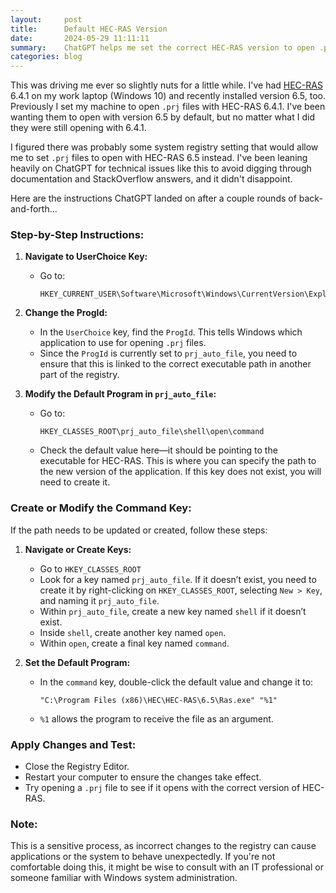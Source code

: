```yaml
---
layout:     post
title:      Default HEC-RAS Version 
date:       2024-05-29 11:11:11
summary:    ChatGPT helps me set the correct HEC-RAS version to open .prj files.
categories: blog
---
```


This was driving me ever so slightly nuts for a little while.
I've had [HEC-RAS](https://www.hec.usace.army.mil/software/hec-ras/)
6.4.1 on my work laptop (Windows 10) and recently
installed version 6.5, too. Previously I set my machine to open 
`.prj` files with HEC-RAS 6.4.1. I've been wanting them to open with version
6.5 by default, but no matter what I did they were still opening with
6.4.1.

I figured there was probably some system registry setting that
would allow me to set `.prj` files to open with HEC-RAS 6.5 instead.
I've been leaning heavily on ChatGPT for technical issues like this
to avoid digging through documentation and StackOverflow answers,
and it didn't disappoint.

Here are the instructions ChatGPT landed on after a couple rounds of
back-and-forth...

### Step-by-Step Instructions:

1. **Navigate to UserChoice Key:**
   - Go to:
     ```
     HKEY_CURRENT_USER\Software\Microsoft\Windows\CurrentVersion\Explorer\FileExts\.prj\UserChoice
     ```
   
2. **Change the ProgId:**
   - In the `UserChoice` key, find the `ProgId`. This tells Windows which application to use for opening `.prj` files.
   - Since the `ProgId` is currently set to `prj_auto_file`, you need to ensure that this is linked to the correct executable path in another part of the registry.

3. **Modify the Default Program in `prj_auto_file`:**
   - Go to:
     ```
     HKEY_CLASSES_ROOT\prj_auto_file\shell\open\command
     ```
   - Check the default value here—it should be pointing to the executable for HEC-RAS. This is where you can specify the path to the new version of the application. If this key does not exist, you will need to create it.

### Create or Modify the Command Key:
If the path needs to be updated or created, follow these steps:

1. **Navigate or Create Keys:**
   - Go to `HKEY_CLASSES_ROOT`
   - Look for a key named `prj_auto_file`. If it doesn’t exist, you need to create it by right-clicking on `HKEY_CLASSES_ROOT`, selecting `New > Key`, and naming it `prj_auto_file`.
   - Within `prj_auto_file`, create a new key named `shell` if it doesn’t exist.
   - Inside `shell`, create another key named `open`.
   - Within `open`, create a final key named `command`.

2. **Set the Default Program:**
   - In the `command` key, double-click the default value and change it to:
     ```
     "C:\Program Files (x86)\HEC\HEC-RAS\6.5\Ras.exe" "%1"
     ```
   - `%1` allows the program to receive the file as an argument.

### Apply Changes and Test:
- Close the Registry Editor.
- Restart your computer to ensure the changes take effect.
- Try opening a `.prj` file to see if it opens with the correct version of HEC-RAS.

### Note:
This is a sensitive process, as incorrect changes to the registry can cause applications or the system to behave unexpectedly. If you're not comfortable doing this, it might be wise to consult with an IT professional or someone familiar with Windows system administration.
